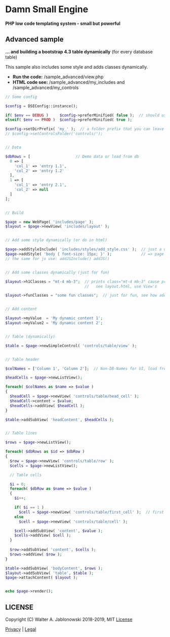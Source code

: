 # Damn Small Engine

**PHP low code templating system - small but powerful**


## Advanced sample

**... and building a bootstrap 4.3 table dynamically** (for every database table)

This sample also includes some style and adds classes dynamically.

* **Run the code:** /sample_advanced/view.php
* **HTML code see:** /sample_advanced/my_includes and /sample_advanced/my_controls

```php
// Some config

$config = DSEConfig::instance();

if( $env == DEBUG )     $config->preferMinified( false );  // should use minified version ?
elseif( $env == PROD )  $config->preferMinified( true );

$config->setDirPrefix( 'my_' );  // a folder prefix that you can leave out on new View( ... )
// $config->setControlsFolder('controls/');


// Data

$dbRows = [                    // Demo data or load from db
  0 => [
    'col_1' => 'entry 1.1',
    'col_2' => 'entry 1.2'
  ],
  1 => [
    'col_1' => 'entry 2.1',
    'col_2' => null
  ]
];


// Build

$page = new WebPage( 'includes/page' );
$layout = $page->newView( 'includes/layout' );


// Add some style dynamically (or do in html)

$page->addStyleInclude( 'includes/styles/add_style.css' );  // just a dummy file with a comment (for demo)
$page->addStyle( 'body { font-size: 15px; }' );             // => page head <style></style>
// the same for js use: addJSInclude() addJS()


// Add some classes dynamically (just for fun)

$layout->h1Classes = "mt-4 mb-3";  // prints class="mt-4 mb-3" cause printClass() used in my_includes/layout.html
                                   //   see layout.html, use View's

$layout->funClasses = "some fun classes";  // just for fun, see how addClasses() is used in my_includes/layout.html


// Add content

$layout->myValue  = 'My dynamic content 1';
$layout->myValue2 = 'My dynamic content 2';


// Table (dynamically)

$table = $page->newSimpleControl( 'controls/table/view' );


// Table header

$colNames = ['Column 1', 'Column 2'];  // Non-DB-Names for UI, load from somewhere ...

$headCells = $page->newListView();

foreach( $colNames as $name => $value )
{
  $headCell = $page->newView( 'controls/table/head_cell' );
  $headCell->content = $value;
  $headCells->addView( $headCell );
}

$table->addSubView( 'headContent', $headCells );


// Table lines

$rows = $page->newListView();

foreach( $dbRows as $id => $dbRow )
{
  $row = $page->newView( 'controls/table/row' );
  $cells = $page->newListView();

  // Table cells

  $i = 0;
  foreach( $dbRow as $name => $value )
  {
    $i++;

    if( $i == 1 )
      $cell = $page->newView( 'controls/table/first_cell' );  // first cell differs, see https://getbootstrap.com/docs/4.3/content/tables
    else
      $cell = $page->newView( 'controls/table/cell' );

    $cell->addSubView( 'content', $value );
    $cells->addView( $cell );
  }
    
  $row->addSubView( 'content', $cells );
  $rows->addView( $row );
}

$table->addSubView( 'bodyContent', $rows );
$layout->addSubView( 'table', $table );
$page->attachContent( $layout );


echo $page->render();
```

## LICENSE

Copyright (C) Walter A. Jablonowski 2018-2019, MIT [License](LICENSE)


[Privacy](https://walter-a-jablonowski.github.io/privacy.html) | [Legal](https://walter-a-jablonowski.github.io/imprint.html)